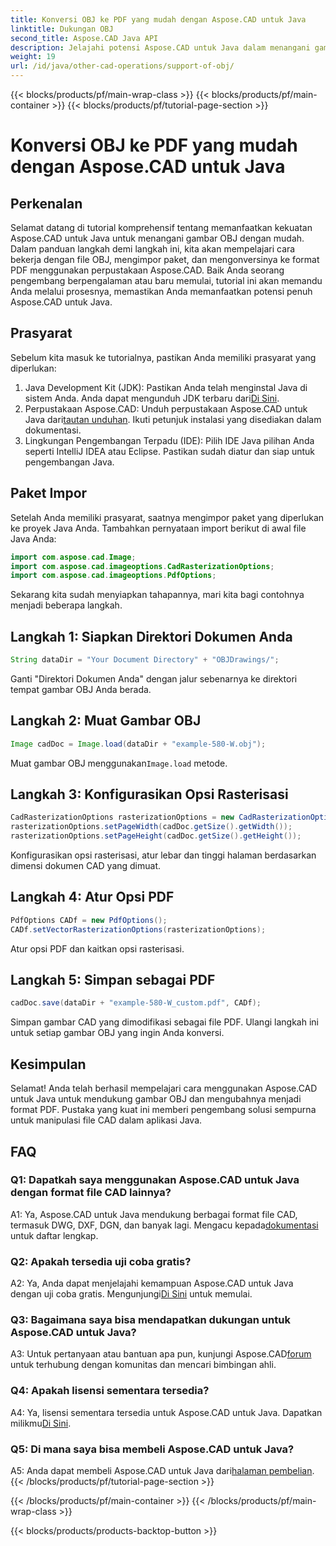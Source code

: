 ```yaml
---
title: Konversi OBJ ke PDF yang mudah dengan Aspose.CAD untuk Java
linktitle: Dukungan OBJ
second_title: Aspose.CAD Java API
description: Jelajahi potensi Aspose.CAD untuk Java dalam menangani gambar OBJ dengan lancar. Konversikan ke PDF dengan mudah menggunakan panduan langkah demi langkah kami.
weight: 19
url: /id/java/other-cad-operations/support-of-obj/
---
```


{{< blocks/products/pf/main-wrap-class >}}
{{< blocks/products/pf/main-container >}}
{{< blocks/products/pf/tutorial-page-section >}}

# Konversi OBJ ke PDF yang mudah dengan Aspose.CAD untuk Java

## Perkenalan

Selamat datang di tutorial komprehensif tentang memanfaatkan kekuatan Aspose.CAD untuk Java untuk menangani gambar OBJ dengan mudah. Dalam panduan langkah demi langkah ini, kita akan mempelajari cara bekerja dengan file OBJ, mengimpor paket, dan mengonversinya ke format PDF menggunakan perpustakaan Aspose.CAD. Baik Anda seorang pengembang berpengalaman atau baru memulai, tutorial ini akan memandu Anda melalui prosesnya, memastikan Anda memanfaatkan potensi penuh Aspose.CAD untuk Java.

## Prasyarat

Sebelum kita masuk ke tutorialnya, pastikan Anda memiliki prasyarat yang diperlukan:
1. Java Development Kit (JDK): Pastikan Anda telah menginstal Java di sistem Anda. Anda dapat mengunduh JDK terbaru dari[Di Sini](https://www.oracle.com/java/technologies/javase-downloads.html).
2.  Perpustakaan Aspose.CAD: Unduh perpustakaan Aspose.CAD untuk Java dari[tautan unduhan](https://releases.aspose.com/cad/java/). Ikuti petunjuk instalasi yang disediakan dalam dokumentasi.
3. Lingkungan Pengembangan Terpadu (IDE): Pilih IDE Java pilihan Anda seperti IntelliJ IDEA atau Eclipse. Pastikan sudah diatur dan siap untuk pengembangan Java.

## Paket Impor

Setelah Anda memiliki prasyarat, saatnya mengimpor paket yang diperlukan ke proyek Java Anda. Tambahkan pernyataan import berikut di awal file Java Anda:

```java
import com.aspose.cad.Image;
import com.aspose.cad.imageoptions.CadRasterizationOptions;
import com.aspose.cad.imageoptions.PdfOptions;
```

Sekarang kita sudah menyiapkan tahapannya, mari kita bagi contohnya menjadi beberapa langkah.

## Langkah 1: Siapkan Direktori Dokumen Anda

```java
String dataDir = "Your Document Directory" + "OBJDrawings/";
```

Ganti "Direktori Dokumen Anda" dengan jalur sebenarnya ke direktori tempat gambar OBJ Anda berada.

## Langkah 2: Muat Gambar OBJ

```java
Image cadDoc = Image.load(dataDir + "example-580-W.obj");
```

 Muat gambar OBJ menggunakan`Image.load` metode.

## Langkah 3: Konfigurasikan Opsi Rasterisasi

```java
CadRasterizationOptions rasterizationOptions = new CadRasterizationOptions();
rasterizationOptions.setPageWidth(cadDoc.getSize().getWidth());
rasterizationOptions.setPageHeight(cadDoc.getSize().getHeight());
```

Konfigurasikan opsi rasterisasi, atur lebar dan tinggi halaman berdasarkan dimensi dokumen CAD yang dimuat.

## Langkah 4: Atur Opsi PDF

```java
PdfOptions CADf = new PdfOptions();
CADf.setVectorRasterizationOptions(rasterizationOptions);
```

Atur opsi PDF dan kaitkan opsi rasterisasi.

## Langkah 5: Simpan sebagai PDF

```java
cadDoc.save(dataDir + "example-580-W_custom.pdf", CADf);
```

Simpan gambar CAD yang dimodifikasi sebagai file PDF.
Ulangi langkah ini untuk setiap gambar OBJ yang ingin Anda konversi.

## Kesimpulan

Selamat! Anda telah berhasil mempelajari cara menggunakan Aspose.CAD untuk Java untuk mendukung gambar OBJ dan mengubahnya menjadi format PDF. Pustaka yang kuat ini memberi pengembang solusi sempurna untuk manipulasi file CAD dalam aplikasi Java.

## FAQ

### Q1: Dapatkah saya menggunakan Aspose.CAD untuk Java dengan format file CAD lainnya?

 A1: Ya, Aspose.CAD untuk Java mendukung berbagai format file CAD, termasuk DWG, DXF, DGN, dan banyak lagi. Mengacu kepada[dokumentasi](https://reference.aspose.com/cad/java/) untuk daftar lengkap.

### Q2: Apakah tersedia uji coba gratis?

A2: Ya, Anda dapat menjelajahi kemampuan Aspose.CAD untuk Java dengan uji coba gratis. Mengunjungi[Di Sini](https://releases.aspose.com/) untuk memulai.

### Q3: Bagaimana saya bisa mendapatkan dukungan untuk Aspose.CAD untuk Java?

 A3: Untuk pertanyaan atau bantuan apa pun, kunjungi Aspose.CAD[forum](https://forum.aspose.com/c/cad/19) untuk terhubung dengan komunitas dan mencari bimbingan ahli.

### Q4: Apakah lisensi sementara tersedia?

 A4: Ya, lisensi sementara tersedia untuk Aspose.CAD untuk Java. Dapatkan milikmu[Di Sini](https://purchase.aspose.com/temporary-license/).

### Q5: Di mana saya bisa membeli Aspose.CAD untuk Java?

A5: Anda dapat membeli Aspose.CAD untuk Java dari[halaman pembelian](https://purchase.aspose.com/buy).
{{< /blocks/products/pf/tutorial-page-section >}}

{{< /blocks/products/pf/main-container >}}
{{< /blocks/products/pf/main-wrap-class >}}

{{< blocks/products/products-backtop-button >}}
